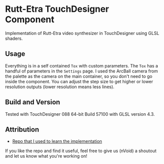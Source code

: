 # Rutt-Etra TouchDesigner Component 
Implementation of Rutt-Etra video synthesizer in TouchDesigner using GLSL shaders. 

## Usage
Everything is in a self contained ```Tox``` with custom parameters. The ```Tox``` has a handful of parameters in the ```Settings``` page. I used the ArcBall camera from the palette as the camera on the main container, so you don't need to go inside the component. You can adjust the step size to get higher or lower resolution outputs (lower resolution means less lines).

## Build and Version
Tested with TouchDesigner 088 64-bit Build 57100 with GLSL version 4.3.

## Attribution
- [Repo that I used to learn the implementation](https://github.com/jdiedrick/Rutt-Etra-Test)

If you like the repo and find it useful, feel free to give us (nVoid) a shoutout and let us know what you're working on! 
